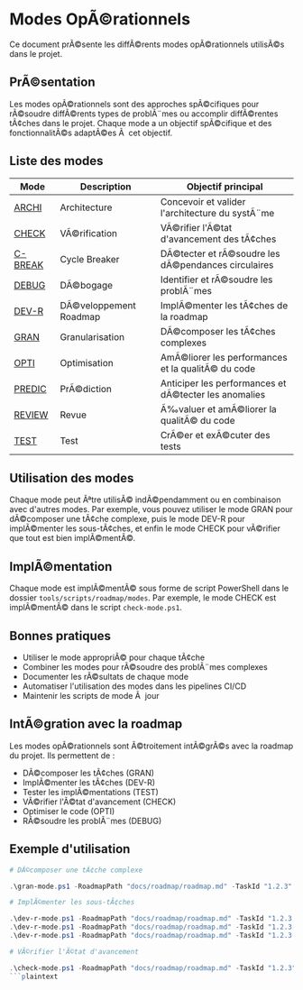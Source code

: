 # Modes OpÃ©rationnels

Ce document prÃ©sente les diffÃ©rents modes opÃ©rationnels utilisÃ©s dans le projet.

## PrÃ©sentation

Les modes opÃ©rationnels sont des approches spÃ©cifiques pour rÃ©soudre diffÃ©rents types de problÃ¨mes ou accomplir diffÃ©rentes tÃ¢ches dans le projet. Chaque mode a un objectif spÃ©cifique et des fonctionnalitÃ©s adaptÃ©es Ã  cet objectif.

## Liste des modes

| Mode | Description | Objectif principal |
|------|-------------|-------------------|
| [ARCHI](mode_archi.md) | Architecture | Concevoir et valider l'architecture du systÃ¨me |
| [CHECK](mode_check.md) | VÃ©rification | VÃ©rifier l'Ã©tat d'avancement des tÃ¢ches |
| [C-BREAK](mode_c_break.md) | Cycle Breaker | DÃ©tecter et rÃ©soudre les dÃ©pendances circulaires |
| [DEBUG](mode_debug.md) | DÃ©bogage | Identifier et rÃ©soudre les problÃ¨mes |
| [DEV-R](mode_dev_r.md) | DÃ©veloppement Roadmap | ImplÃ©menter les tÃ¢ches de la roadmap |
| [GRAN](mode_gran.md) | Granularisation | DÃ©composer les tÃ¢ches complexes |
| [OPTI](mode_opti.md) | Optimisation | AmÃ©liorer les performances et la qualitÃ© du code |
| [PREDIC](mode_predic.md) | PrÃ©diction | Anticiper les performances et dÃ©tecter les anomalies |
| [REVIEW](mode_review.md) | Revue | Ã‰valuer et amÃ©liorer la qualitÃ© du code |
| [TEST](mode_test.md) | Test | CrÃ©er et exÃ©cuter des tests |

## Utilisation des modes

Chaque mode peut Ãªtre utilisÃ© indÃ©pendamment ou en combinaison avec d'autres modes. Par exemple, vous pouvez utiliser le mode GRAN pour dÃ©composer une tÃ¢che complexe, puis le mode DEV-R pour implÃ©menter les sous-tÃ¢ches, et enfin le mode CHECK pour vÃ©rifier que tout est bien implÃ©mentÃ©.

## ImplÃ©mentation

Chaque mode est implÃ©mentÃ© sous forme de script PowerShell dans le dossier `tools/scripts/roadmap/modes`. Par exemple, le mode CHECK est implÃ©mentÃ© dans le script `check-mode.ps1`.

## Bonnes pratiques

- Utiliser le mode appropriÃ© pour chaque tÃ¢che
- Combiner les modes pour rÃ©soudre des problÃ¨mes complexes
- Documenter les rÃ©sultats de chaque mode
- Automatiser l'utilisation des modes dans les pipelines CI/CD
- Maintenir les scripts de mode Ã  jour

## IntÃ©gration avec la roadmap

Les modes opÃ©rationnels sont Ã©troitement intÃ©grÃ©s avec la roadmap du projet. Ils permettent de :
- DÃ©composer les tÃ¢ches (GRAN)
- ImplÃ©menter les tÃ¢ches (DEV-R)
- Tester les implÃ©mentations (TEST)
- VÃ©rifier l'Ã©tat d'avancement (CHECK)
- Optimiser le code (OPTI)
- RÃ©soudre les problÃ¨mes (DEBUG)

## Exemple d'utilisation

```powershell
# DÃ©composer une tÃ¢che complexe

.\gran-mode.ps1 -RoadmapPath "docs/roadmap/roadmap.md" -TaskId "1.2.3"

# ImplÃ©menter les sous-tÃ¢ches

.\dev-r-mode.ps1 -RoadmapPath "docs/roadmap/roadmap.md" -TaskId "1.2.3.1"
.\dev-r-mode.ps1 -RoadmapPath "docs/roadmap/roadmap.md" -TaskId "1.2.3.2"
.\dev-r-mode.ps1 -RoadmapPath "docs/roadmap/roadmap.md" -TaskId "1.2.3.3"

# VÃ©rifier l'Ã©tat d'avancement

.\check-mode.ps1 -RoadmapPath "docs/roadmap/roadmap.md" -TaskId "1.2.3"
```plaintext